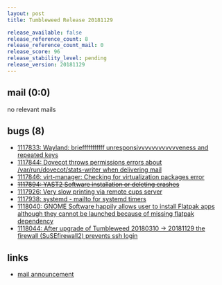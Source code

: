 ```yaml
---
layout: post
title: Tumbleweed Release 20181129

release_available: false
release_reference_count: 8
release_reference_count_mail: 0
release_score: 96
release_stability_level: pending
release_version: 20181129
---
```


## mail (0:0)

no relevant mails

## bugs (8)

<!--more-->

- [1117833: Wayland: briefffffffffff unresponsivvvvvvvvvvvveness and repeated keys](https://bugzilla.opensuse.org/show_bug.cgi?id=1117833)
- [1117844: Dovecot throws permissions errors about /var/run/dovecot/stats-writer when delivering mail](https://bugzilla.opensuse.org/show_bug.cgi?id=1117844)
- [1117846: virt-manager: Checking for virtualization packages error](https://bugzilla.opensuse.org/show_bug.cgi?id=1117846)
- ~~[1117894: YAST2 Software installation or deleting crashes](https://bugzilla.opensuse.org/show_bug.cgi?id=1117894)~~
- [1117926: Very slow printing via remote cups server](https://bugzilla.opensuse.org/show_bug.cgi?id=1117926)
- [1117938: systemd - mailto for systemd timers](https://bugzilla.opensuse.org/show_bug.cgi?id=1117938)
- [1118040: GNOME Software happily allows user to install Flatpak apps although they cannot be launched because of missing flatpak dependency](https://bugzilla.opensuse.org/show_bug.cgi?id=1118040)
- [1118044: After upgrade of Tumbleweed 20180310 -> 20181129 the firewall (SuSEfirewall2) prevents ssh login](https://bugzilla.opensuse.org/show_bug.cgi?id=1118044)



## links

- [mail announcement](https://lists.opensuse.org/opensuse-factory/2018-11/msg00328.html)
